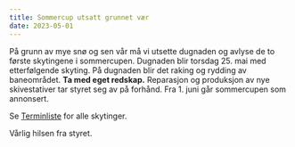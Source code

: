 ```yaml
---
title: Sommercup utsatt grunnet vær
date: 2023-05-01
---
```


På grunn av mye snø og sen vår må vi utsette dugnaden og avlyse de to første skytingene i
sommercupen. Dugnaden blir torsdag 25. mai med etterfølgende skyting. På dugnaden blir det raking og
rydding av baneområdet. **Ta med eget redskap.** Reparasjon og produksjon av nye skivestativer tar
styret seg av på forhånd. Fra 1. juni går sommercupen som annonsert.

Se [Terminliste](/terminliste#mai) for alle skytinger.

Vårlig hilsen fra styret.
